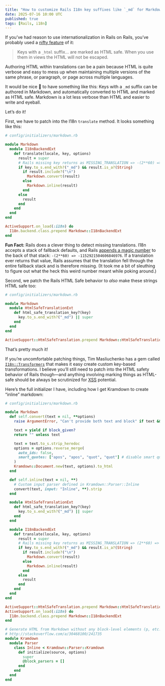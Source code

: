 ```yaml
---
title: "How to customize Rails I18n key suffixes like `_md` for Markdown"
date: 2025-07-16 10:00 UTC
published: true
tags: [Rails, i18n]
---
```


If you’ve had reason to use internationalization in Rails on Rails, you’ve probably used a [nifty feature](https://guides.rubyonrails.org/i18n.html#using-safe-html-translations) of it:

> Keys with a `_html` suffix… are marked as HTML safe. When you use them in views the HTML will not be escaped.

Authoring HTML within translations can be a pain because HTML is quite verbose and easy to mess up when maintaining multiple versions of the same phrase, or paragraph, or page across multiple languages.

It would be nice 💅 to have something like this: Keys with a `_md` suffix can be authored in Markdown, and automatically converted to HTML and marked as HTML safe. Markdown is a lot less verbose than HTML and easier to write and eyeball.

Let’s do it! 

First, we have to patch into the I18n `translate` method. It looks something like this:

```ruby
# config/initializers/markdown.rb

module Markdown
  module I18nBackendExt
    def translate(locale, key, options)
      result = super
      # Rails missing key returns as MISSING_TRANSLATION => -(2**60) => -1152921504606846976
      if key.to_s.end_with?("_md") && result.is_a?(String)
        if result.include?("\n")
          Markdown.convert(result)
        else
          Markdown.inline(result)
        end
      else
        result
      end
    end
  end
end

ActiveSupport.on_load(:i18n) do
  I18n.backend.class.prepend Markdown::I18nBackendExt
end
```

**Fun Fact:** Rails does a clever thing to detect missing translations. I18n accepts a stack of fallback defaults, and Rails [appends a magic number](https://github.com/rails/rails/pull/45572) to the back of that stack: `-(2**60) => -1152921504606846976`. If a translation ever returns that value, Rails assumes that the translation fell through the entire fallback stack and is therefore missing. (It took me a bit of sleuthing to figure out what the heck this weird number meant while poking around.)

Second, we patch the Rails HTML Safe behavior to _also_ make these strings HTML safe too:

```ruby
# config/initializers/markdown.rb

module Markdown
  module HtmlSafeTranslationExt
    def html_safe_translation_key?(key)
      key.to_s.end_with?("_md") || super
    end
  end
end

ActiveSupport::HtmlSafeTranslation.prepend Markdown::HtmlSafeTranslationExt
```

That’s pretty much it!

If you’re uncomfortable patching things, Tim Masliuchenko has a gem called  [`I18n::Transformers`](https://github.com/timfjord/i18n-transformers) that makes it easy create custom key-based transformations. I believe you’ll still need to patch into the HTML safety behavior of Rails though—and anything involving marking things as HTML-safe should be always be scrutinized for [XSS](https://guides.rubyonrails.org/security.html#cross-site-scripting-xss) potential.

Here’s the full initializer I have, including how I get Kramdown to create “inline” markdown:

```ruby
# config/initializers/markdown.rb

module Markdown
  def self.convert(text = nil, **options)
    raise ArgumentError, "Can't provide both text and block" if text && block_given?

    text = yield if block_given?
    return "" unless text

    text = text.to_s.strip_heredoc
    options = options.reverse_merge(
      auto_ids: false,
      smart_quotes: ["apos", "apos", "quot", "quot"] # disable smart quotes
    )
    Kramdown::Document.new(text, options).to_html
  end

  def self.inline(text = nil, **)
    # Custom input parser defined in Kramdown::Parser::Inline
    convert(text, input: "Inline", **).strip
  end

  module HtmlSafeTranslationExt
    def html_safe_translation_key?(key)
      key.to_s.end_with?("_md") || super
    end
  end

  module I18nBackendExt
    def translate(locale, key, options)
      result = super
      # Rails missing key returns as MISSING_TRANSLATION => (2**60) => -1152921504606846976
      if key.to_s.end_with?("_md") && result.is_a?(String)
        if result.include?("\n")
          Markdown.convert(result)
        else
          Markdown.inline(result)
        end
      else
        result
      end
    end
  end
end

ActiveSupport::HtmlSafeTranslation.prepend Markdown::HtmlSafeTranslationExt
ActiveSupport.on_load(:i18n) do
  I18n.backend.class.prepend Markdown::I18nBackendExt
end

# Generate HTML from Markdown without any block-level elements (p, etc.)
# http://stackoverflow.com/a/30468100/241735
module Kramdown
  module Parser
    class Inline < Kramdown::Parser::Kramdown
      def initialize(source, options)
        super
        @block_parsers = []
      end
    end
  end
end
```
